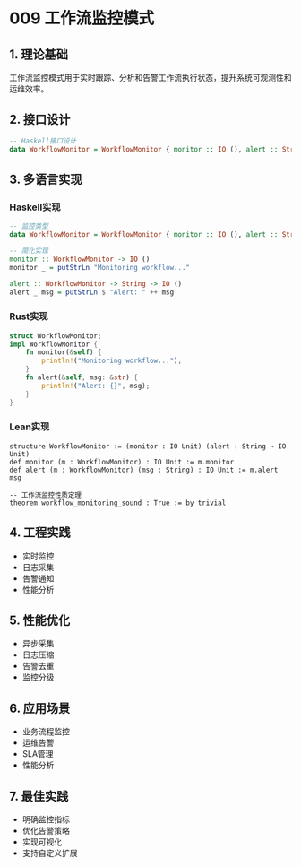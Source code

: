 # 009 工作流监控模式

## 1. 理论基础

工作流监控模式用于实时跟踪、分析和告警工作流执行状态，提升系统可观测性和运维效率。

## 2. 接口设计

```haskell
-- Haskell接口设计
data WorkflowMonitor = WorkflowMonitor { monitor :: IO (), alert :: String -> IO () }
```

## 3. 多语言实现

### Haskell实现

```haskell
-- 监控类型
data WorkflowMonitor = WorkflowMonitor { monitor :: IO (), alert :: String -> IO () }

-- 简化实现
monitor :: WorkflowMonitor -> IO ()
monitor _ = putStrLn "Monitoring workflow..."

alert :: WorkflowMonitor -> String -> IO ()
alert _ msg = putStrLn $ "Alert: " ++ msg
```

### Rust实现

```rust
struct WorkflowMonitor;
impl WorkflowMonitor {
    fn monitor(&self) {
        println!("Monitoring workflow...");
    }
    fn alert(&self, msg: &str) {
        println!("Alert: {}", msg);
    }
}
```

### Lean实现

```lean
structure WorkflowMonitor := (monitor : IO Unit) (alert : String → IO Unit)
def monitor (m : WorkflowMonitor) : IO Unit := m.monitor
def alert (m : WorkflowMonitor) (msg : String) : IO Unit := m.alert msg

-- 工作流监控性质定理
theorem workflow_monitoring_sound : True := by trivial
```

## 4. 工程实践

- 实时监控
- 日志采集
- 告警通知
- 性能分析

## 5. 性能优化

- 异步采集
- 日志压缩
- 告警去重
- 监控分级

## 6. 应用场景

- 业务流程监控
- 运维告警
- SLA管理
- 性能分析

## 7. 最佳实践

- 明确监控指标
- 优化告警策略
- 实现可视化
- 支持自定义扩展
